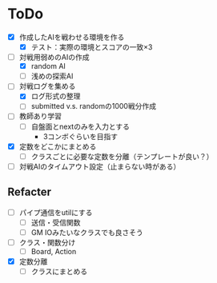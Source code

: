 # ToDo
- [x] 作成したAIを戦わせる環境を作る
  - [x] テスト：実際の環境とスコアの一致×3
- [ ] 対戦用弱めのAIの作成
  - [x] random AI
  - [ ] 浅めの探索AI
- [ ] 対戦ログを集める
  - [x] ログ形式の整理
  - [ ] submitted v.s. randomの1000戦分作成
- [ ] 教師あり学習
  - [ ] 自盤面とnextのみを入力とする
    - 3コンボぐらいを目指す

- [x] 定数をどこかにまとめる
  - [ ] クラスごとに必要な定数を分離（テンプレートが良い？）

- [ ] 対戦AIのタイムアウト設定（止まらない時がある）

## Refacter
- [ ] パイプ通信をutilにする
  - [ ] 送信・受信関数
  - [ ] GM IOみたいなクラスでも良さそう
- [ ] クラス・関数分け
  - [ ] Board, Action
- [x] 定数分離
  - [ ] クラスにまとめる